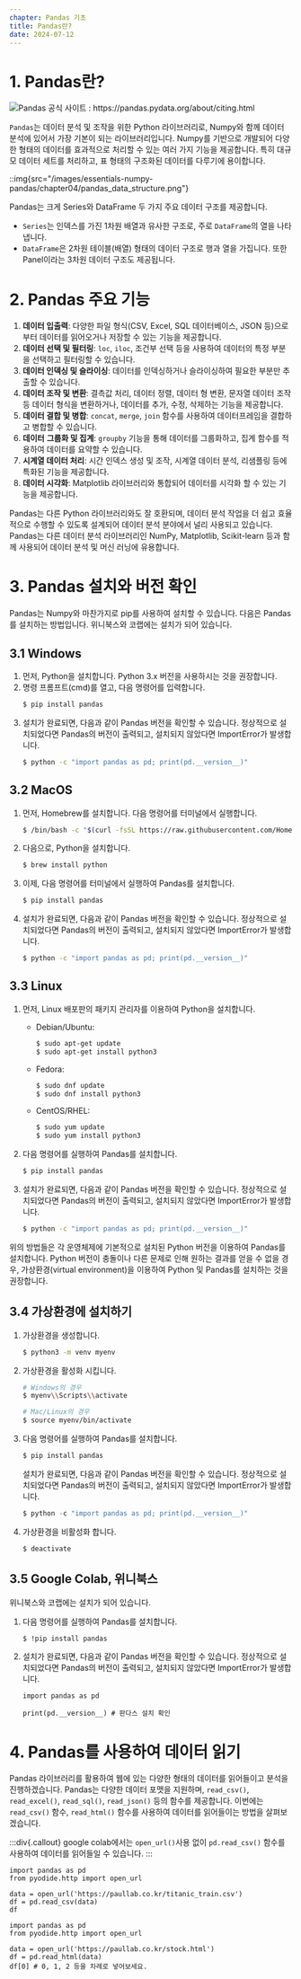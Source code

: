 ```yaml
---
chapter: Pandas 기초
title: Pandas란?
date: 2024-07-12
---
```


# 1. Pandas란?

![Pandas 공식 사이트 : https://pandas.pydata.org/about/citing.html ](/images/basecamp-numpy-pandas/chapter04/Pandas_logo.png '출처: Pandas 공식 문서')

`Pandas`는 데이터 분석 및 조작을 위한 Python 라이브러리로, Numpy와 함께 데이터 분석에 있어서 가장 기본이 되는 라이브러리입니다. Numpy를 기반으로 개발되어 다양한 형태의 데이터를 효과적으로 처리할 수 있는 여러 가지 기능을 제공합니다. 특히 대규모 데이터 세트를 처리하고, 표 형태의 구조화된 데이터를 다루기에 용이합니다.

::img{src="/images/essentials-numpy-pandas/chapter04/pandas_data_structure.png"}

Pandas는 크게 Series와 DataFrame 두 가지 주요 데이터 구조를 제공합니다.

- `Series`는 인덱스를 가진 1차원 배열과 유사한 구조로, 주로 `DataFrame`의 열을 나타냅니다.
- `DataFrame`은 2차원 테이블(배열) 형태의 데이터 구조로 행과 열을 가집니다. 또한 Panel이라는 3차원 데이터 구조도 제공됩니다.

# 2. Pandas 주요 기능

1. **데이터 입출력**: 다양한 파일 형식(CSV, Excel, SQL 데이터베이스, JSON 등)으로부터 데이터를 읽어오거나 저장할 수 있는 기능을 제공합니다.
2. **데이터 선택 및 필터링**: `loc`, `iloc`, 조건부 선택 등을 사용하여 데이터의 특정 부분을 선택하고 필터링할 수 있습니다.
3. **데이터 인덱싱 및 슬라이싱**: 데이터를 인덱싱하거나 슬라이싱하여 필요한 부분만 추출할 수 있습니다.
4. **데이터 조작 및 변환**: 결측값 처리, 데이터 정렬, 데이터 형 변환, 문자열 데이터 조작 등 데이터 형식을 변환하거나, 데이터를 추가, 수정, 삭제하는 기능을 제공합니다.
5. **데이터 결합 및 병합**: `concat`, `merge`, `join` 함수를 사용하여 데이터프레임을 결합하고 병합할 수 있습니다.
6. **데이터** **그룹화 및 집계**: `groupby` 기능을 통해 데이터를 그룹화하고, 집계 함수를 적용하여 데이터를 요약할 수 있습니다.
7. **시계열 데이터 처리**: 시간 인덱스 생성 및 조작, 시계열 데이터 분석, 리샘플링 등에 특화된 기능을 제공합니다.
8. **데이터 시각화**: Matplotlib 라이브러리와 통합되어 데이터를 시각화 할 수 있는 기능을 제공합니다.

Pandas는 다른 Python 라이브러리와도 잘 호환되며, 데이터 분석 작업을 더 쉽고 효율적으로 수행할 수 있도록 설계되어 데이터 분석 분야에서 널리 사용되고 있습니다. Pandas는 다른 데이터 분석 라이브러리인 NumPy, Matplotlib, Scikit-learn 등과 함께 사용되어 데이터 분석 및 머신 러닝에 유용합니다.

# 3. Pandas 설치와 버전 확인

Pandas는 Numpy와 마찬가지로 pip를 사용하여 설치할 수 있습니다. 다음은 Pandas를 설치하는 방법입니다. 위니북스와 코랩에는 설치가 되어 있습니다.

## 3.1 Windows

1. 먼저, Python을 설치합니다. Python 3.x 버전을 사용하시는 것을 권장합니다.
2. 명령 프롬프트(cmd)를 열고, 다음 명령어를 입력합니다.
   ```bash
   $ pip install pandas
   ```
3. 설치가 완료되면, 다음과 같이 Pandas 버전을 확인할 수 있습니다. 정상적으로 설치되었다면 Pandas의 버전이 출력되고, 설치되지 않았다면 ImportError가 발생합니다.
   ```bash
   $ python -c "import pandas as pd; print(pd.__version__)"
   ```

## 3.2 MacOS

1. 먼저, Homebrew를 설치합니다. 다음 명령어를 터미널에서 실행합니다.

   ```bash
   $ /bin/bash -c "$(curl -fsSL https://raw.githubusercontent.com/Homebrew/install/HEAD/install.sh)"
   ```

2. 다음으로, Python을 설치합니다.

   ```bash
   $ brew install python
   ```

3. 이제, 다음 명령어를 터미널에서 실행하여 Pandas를 설치합니다.

   ```bash
   $ pip install pandas
   ```

4. 설치가 완료되면, 다음과 같이 Pandas 버전을 확인할 수 있습니다. 정상적으로 설치되었다면 Pandas의 버전이 출력되고, 설치되지 않았다면 ImportError가 발생합니다.
   ```bash
   $ python -c "import pandas as pd; print(pd.__version__)"
   ```

## 3.3 Linux

1. 먼저, Linux 배포판의 패키지 관리자를 이용하여 Python을 설치합니다.
   - Debian/Ubuntu:
     ```bash
     $ sudo apt-get update
     $ sudo apt-get install python3
     ```
   - Fedora:
     ```bash
     $ sudo dnf update
     $ sudo dnf install python3
     ```
   - CentOS/RHEL:
     ```bash
     $ sudo yum update
     $ sudo yum install python3
     ```
2. 다음 명령어를 실행하여 Pandas를 설치합니다.

   ```bash
   $ pip install pandas
   ```

3. 설치가 완료되면, 다음과 같이 Pandas 버전을 확인할 수 있습니다. 정상적으로 설치되었다면 Pandas의 버전이 출력되고, 설치되지 않았다면 ImportError가 발생합니다.

   ```bash
   $ python -c "import pandas as pd; print(pd.__version__)"
   ```

위의 방법들은 각 운영체제에 기본적으로 설치된 Python 버전을 이용하여 Pandas를 설치합니다. Python 버전이 충돌이나 다른 문제로 인해 원하는 결과를 얻을 수 없을 경우, 가상환경(virtual environment)을 이용하여 Python 및 Pandas를 설치하는 것을 권장합니다.

## 3.4 가상환경에 설치하기

1. 가상환경을 생성합니다.

   ```bash
   $ python3 -m venv myenv
   ```

2. 가상환경을 활성화 시킵니다.

   ```bash
   # Windows의 경우
   $ myenv\\Scripts\\activate

   # Mac/Linux의 경우
   $ source myenv/bin/activate
   ```

3. 다음 명령어를 실행하여 Pandas를 설치합니다.

   ```bash
   $ pip install pandas
   ```

   설치가 완료되면, 다음과 같이 Pandas 버전을 확인할 수 있습니다. 정상적으로 설치되었다면 Pandas의 버전이 출력되고, 설치되지 않았다면 ImportError가 발생합니다.

   ```python
   $ python -c "import pandas as pd; print(pd.__version__)"
   ```

4. 가상환경을 비활성화 합니다.

   ```bash
   $ deactivate
   ```

## 3.5 Google Colab, 위니북스

위니북스와 코랩에는 설치가 되어 있습니다.

1. 다음 명령어를 실행하여 Pandas를 설치합니다.

   ```bash
   $ !pip install pandas
   ```

2. 설치가 완료되면, 다음과 같이 Pandas 버전을 확인할 수 있습니다. 정상적으로 설치되었다면 Pandas의 버전이 출력되고, 설치되지 않았다면 ImportError가 발생합니다.

   ```python-exec
   import pandas as pd

   print(pd.__version__) # 판다스 설치 확인
   ```

# 4. Pandas를 사용하여 데이터 읽기

Pandas 라이브러리를 활용하여 웹에 있는 다양한 형태의 데이터를 읽어들이고 분석을 진행하겠습니다. Pandas는 다양한 데이터 포맷을 지원하며, `read_csv()`, `read_excel()`, `read_sql()`, `read_json()` 등의 함수를 제공합니다. 이번에는 `read_csv()` 함수, `read_html()` 함수를 사용하여 데이터를 읽어들이는 방법을 살펴보겠습니다.

:::div{.callout}
google colab에서는 `open_url()`사용 없이 `pd.read_csv()` 함수를 사용하여 데이터를 읽어들일 수 있습니다.
:::

```python-exec
import pandas as pd
from pyodide.http import open_url

data = open_url('https://paullab.co.kr/titanic_train.csv')
df = pd.read_csv(data)
df
```

```python-exec
import pandas as pd
from pyodide.http import open_url

data = open_url('https://paullab.co.kr/stock.html')
df = pd.read_html(data)
df[0] # 0, 1, 2 등을 차례로 넣어보세요.
```
